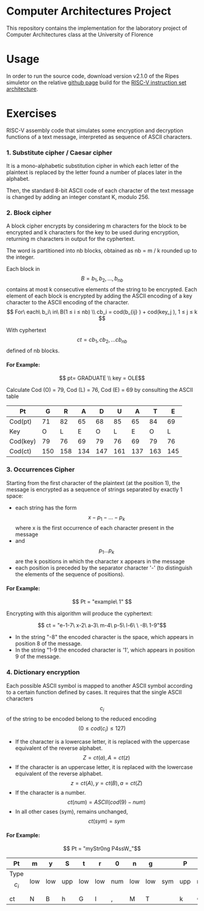 # Computer Architectures Project 

This repository contains the implementation for the laboratory project of Computer Architectures class at the University of Florence

# Usage

In order to run the source
code, download version v2.1.0 of the Ripes simuletor on the relative [github page](https://github.com/mortbopet/Ripes/releases/tag/v2.1.0) build for the [RISC-V instruction set architecture](https://riscv.org/wp-content/uploads/2017/05/riscv-spec-v2.2.pdf).

# Exercises

RISC-V assembly code that simulates some encryption and decryption functions of a text message, interpreted as sequence of ASCII characters.
### 1. Substitute cipher / Caesar cipher 

It is a mono-alphabetic substitution cipher in which each letter of the plaintext is replaced by the letter found a number of places later in the alphabet. 

Then, the standard 8-bit ASCII code of each character of the text message is changed by adding an integer constant K, modulo 256. 


### 2. Block cipher 

A block cipher encrypts by considering m characters for the block to be encrypted and k characters for the key to be used during encryption, returning m  characters in output for the cyphertext. 

The word is partitioned into nb blocks, obtained as nb = m / k rounded up to the integer.

Each block in $$B = {b_1, b_2,...,b_{nb}}$$ contains at most k consecutive elements of the string to be encrypted. Each element of each block is encrypted by adding the ASCII encoding of a key character to the ASCII encoding of the character.
$$ For\ each\ b_i\ in\ B(1 ≤ i ≤ nb) \\ cb_i = cod(b_{ij} ) + cod(key_j ), 1 ≤ j ≤ k $$

With cyphertext $$ ct = {cb_1, cb_2, ... cb_{nb}}$$ defined of nb blocks.

#### For Example:

$$ pt= GRADUATE \\  key = OLE$$

Calculate Cod (O) = 79, Cod (L) = 76, Cod (E) = 69 by consulting the ASCII table 

|Pt|G|R|A|D|U|A|T|E|
|--|-|-|-|-|-|-|-|-|
|Cod(pt)|71|82|65|68|85|65|84|69|
|Key|O|L|E|O|L|E|O|L|
|Cod(key)|79|76|69|79|76|69|79|76|
|Cod(ct)|150|158|134|147|161|137|163|145

### 3. Occurrences Cipher 

Starting from the first character of the plaintext (at the position
1), the message is encrypted as a sequence of strings separated by exactly 1 space:
* each string has the form $$x-p_1 -...-p_k$$ where x is the first occurrence of each character present in the message
* and $$p_1 ... p_k$$ are the k positions in which the character x appears in the message
* each position is preceded by the separator character '-' (to distinguish the elements of the sequence of positions). 

#### For Example: 

$$ Pt = "example\ 1" $$

Encrypting with this algorithm will produce the cyphertext: 

$$ ct = "e-1-7\ x-2\ a-3\ m-4\ p-5\ l-6\ \ -8\ 1-9"$$

* In the string "-8" the encoded character is the space, which appears in position 8 of the message.
* In the string "1-9 the encoded character is '1', which appears in position 9 of the message. 

### 4. Dictionary encryption 

Each possible ASCII symbol is mapped to another ASCII symbol according to a certain function defined by cases. It requires that the single ASCII characters $$c_i$$ of the string to be encoded belong to the reduced encoding $$ (0 ≤ cod (c_i) ≤ 127)$$

* If the character is a lowercase letter, it is replaced with the uppercase equivalent of the reverse alphabet. $$ Z = ct (a), A = ct (z) $$ 
* If the character is an uppercase letter, it is replaced with the lowercase equivalent of the reverse alphabet. $$ z = ct (A), y = ct (B), a = ct (Z) $$
* If the character is a number. 
$$ ct (num) = ASCII (cod (9) - num) $$
* In all other cases (sym), remains unchanged,  $$ ct (sym) = sym $$

#### For Example:

$$ Pt = "myStr0ng P4ssW_"$$

Pt|m|y|S|t|r|0|n|g| |P|4|s|s|W|_|
----|-|-|-|-|-|-|-|-|-|-|-|-|-|-|-|
Type$$c_i$$| low| low| upp| low| low| num| low| low| sym| upp| num| low| low| upp|sym|
ct|N|B|h|G|I|‚|M|T| |k|©|H|H|d|_|

